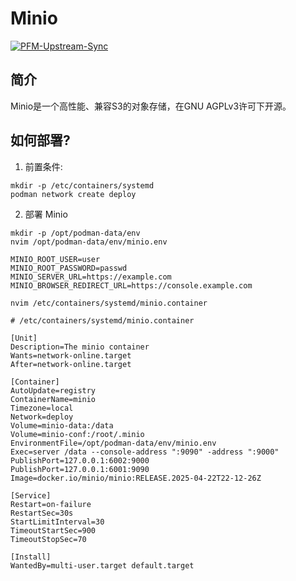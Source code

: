 # Minio

[![PFM-Upstream-Sync](https://github.com/PFM-PowerForMe/minio/actions/workflows/fork-sync.yml/badge.svg)](https://github.com/PFM-PowerForMe/minio/actions/workflows/fork-sync.yml)

## 简介
Minio是一个高性能、兼容S3的对象存储，在GNU AGPLv3许可下开源。 

## 如何部署?
1. 前置条件:
```shell
mkdir -p /etc/containers/systemd
podman network create deploy
```

2. 部署 Minio
```
mkdir -p /opt/podman-data/env
nvim /opt/podman-data/env/minio.env

```
```
MINIO_ROOT_USER=user
MINIO_ROOT_PASSWORD=passwd
MINIO_SERVER_URL=https://example.com
MINIO_BROWSER_REDIRECT_URL=https://console.example.com

```
```
nvim /etc/containers/systemd/minio.container
```
```
# /etc/containers/systemd/minio.container

[Unit]
Description=The minio container
Wants=network-online.target
After=network-online.target

[Container]
AutoUpdate=registry
ContainerName=minio
Timezone=local
Network=deploy
Volume=minio-data:/data
Volume=minio-conf:/root/.minio
EnvironmentFile=/opt/podman-data/env/minio.env
Exec=server /data --console-address ":9090" -address ":9000"
PublishPort=127.0.0.1:6002:9000
PublishPort=127.0.0.1:6001:9090
Image=docker.io/minio/minio:RELEASE.2025-04-22T22-12-26Z

[Service]
Restart=on-failure
RestartSec=30s
StartLimitInterval=30
TimeoutStartSec=900
TimeoutStopSec=70

[Install]
WantedBy=multi-user.target default.target
```